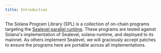 ```yaml
---
title: Introduction
---
```


The Solana Program Library (SPL) is a collection of on-chain programs targeting
the [Sealevel parallel runtime](https://medium.com/solana-labs/sealevel-parallel-processing-thousands-of-smart-contracts-d814b378192).
These programs are tested against Solana's implementation
of Sealevel, solana-runtime, and deployed to its mainnet.  As others implement
Sealevel, we will graciously accept patches to ensure the programs here are
portable across all implementations.